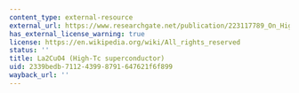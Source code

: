 ```yaml
---
content_type: external-resource
external_url: https://www.researchgate.net/publication/223117789_On_High_Tc_Superconductivity_in_La2CuO4_Type_Compounds
has_external_license_warning: true
license: https://en.wikipedia.org/wiki/All_rights_reserved
status: ''
title: La2CuO4 (High-Tc superconductor)
uid: 2339bedb-7112-4399-8791-647621f6f899
wayback_url: ''
---
```

